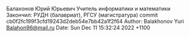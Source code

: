 Балахонов Юрий Юрьевич Учитель информатики и математики Закончил: РУДН (балавриат), РГСУ (магистратура) commit cb0f2fc199f3cfd19243d2deb54e7bb42a1f2f64
Author: Balakhonov Yuri <Balahon96@mail.ru>
Date:   Sun Dec 11 15:32:24 2022 +1100
